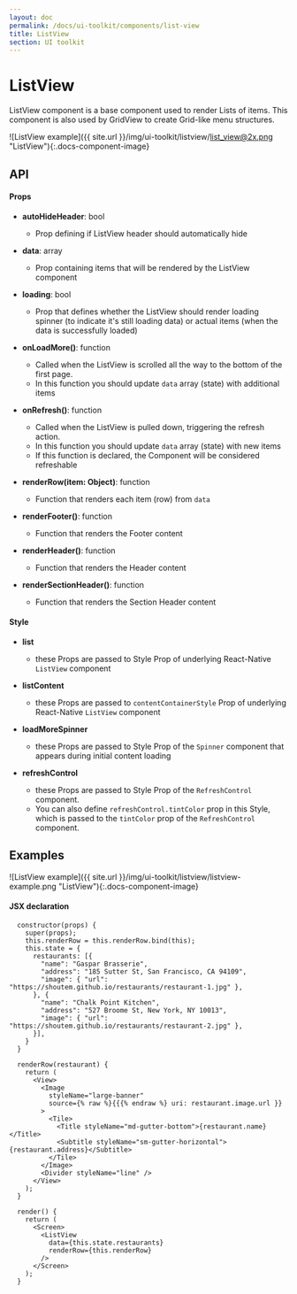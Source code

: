 ```yaml
---
layout: doc
permalink: /docs/ui-toolkit/components/list-view
title: ListView
section: UI toolkit
---
```


# ListView 

ListView component is a base component used to render Lists of items. This component is also used by GridView to create Grid-like menu structures.  

![ListView example]({{ site.url }}/img/ui-toolkit/listview/list_view@2x.png "ListView"){:.docs-component-image}

## API

#### Props

* **autoHideHeader**: bool
  - Prop defining if ListView header should automatically hide

* **data**: array  
  - Prop containing items that will be rendered by the ListView component

* **loading**: bool  
  - Prop that defines whether the ListView should render loading spinner (to indicate it's still loading data) or actual items (when the data is successfully loaded)

* **onLoadMore()**: function  
  - Called when the ListView is scrolled all the way to the bottom of the first page. 
  - In this function you should update `data` array (state) with additional items

* **onRefresh()**: function  
  - Called when the ListView is pulled down, triggering the refresh action. 
  - In this function you should update `data` array (state) with new items
  - If this function is declared, the Component will be considered refreshable

* **renderRow(item: Object)**: function  
  - Function that renders each item (row) from `data`

* **renderFooter()**: function  
  - Function that renders the Footer content
 
* **renderHeader()**: function  
  - Function that renders the Header content

* **renderSectionHeader()**: function  
  - Function that renders the Section Header content

#### Style

* **list** 
  - these Props are passed to Style Prop of underlying React-Native `ListView` component  

* **listContent**
  - these Props are passed to `contentContainerStyle` Prop of underlying React-Native `ListView` component  

* **loadMoreSpinner**
  - these Props are passed to Style Prop of the `Spinner` component that appears during initial content loading  
     
* **refreshControl**
  - these Props are passed to Style Prop of the `RefreshControl` component.  
  - You can also define `refreshControl.tintColor` prop in this Style, which is passed to the `tintColor` prop of the `RefreshControl` component.

## Examples
![ListView example]({{ site.url }}/img/ui-toolkit/listview/listview-example.png "ListView"){:.docs-component-image}

#### JSX declaration
```JSX
  constructor(props) {
    super(props);
    this.renderRow = this.renderRow.bind(this);
    this.state = {
      restaurants: [{
        "name": "Gaspar Brasserie",
        "address": "185 Sutter St, San Francisco, CA 94109",
        "image": { "url": "https://shoutem.github.io/restaurants/restaurant-1.jpg" },
      }, {
        "name": "Chalk Point Kitchen",
        "address": "527 Broome St, New York, NY 10013",
        "image": { "url": "https://shoutem.github.io/restaurants/restaurant-2.jpg" },
      }],
    }
  }

  renderRow(restaurant) {
    return (
      <View>
        <Image
          styleName="large-banner"
          source={% raw %}{{{% endraw %} uri: restaurant.image.url }}
        >
          <Tile>
            <Title styleName="md-gutter-bottom">{restaurant.name}</Title>
            <Subtitle styleName="sm-gutter-horizontal">{restaurant.address}</Subtitle>
          </Tile>
        </Image>
        <Divider styleName="line" />
      </View>
    );
  }

  render() {
    return (
      <Screen>
        <ListView
          data={this.state.restaurants}
          renderRow={this.renderRow}
        />
      </Screen>
    );
  }
```